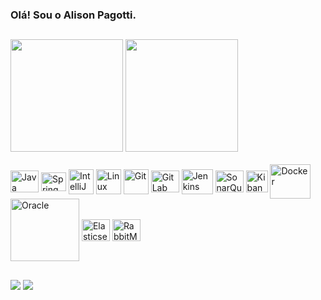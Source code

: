 ### Olá! Sou o Alison Pagotti.

##

<div>
  <a href="https://github.com/alisonpagotti"><img height="180em" src="https://github-readme-stats.vercel.app/api?username=alisonpagotti&show_icons=true&theme=dark&include_all_commits=true&count_private=true"/></a>
  <a href="https://github.com/alisonpagotti"><img height="180em" src="https://github-readme-stats.vercel.app/api/top-langs/?username=alisonpagotti&layout=compact&langs_count=1000&theme=dark"/></a>
</div>

<br>

<div style="display: inline_block">
  <a href="https://github.com/alisonpagotti"><img align="center" height="35" width="45" src="https://cdn.jsdelivr.net/gh/devicons/devicon@latest/icons/java/java-original.svg" title="Java" /></a>
  <a href="https://github.com/alisonpagotti"><img align="center" height="30" width="40" src="https://cdn.jsdelivr.net/gh/devicons/devicon/icons/spring/spring-original.svg" title="Spring" /></a>
  <a href="https://github.com/alisonpagotti"><img align="center" height="40" width="40" src="https://cdn.jsdelivr.net/gh/devicons/devicon@latest/icons/intellij/intellij-original.svg" title="IntelliJ" /></a>
  <a href="https://github.com/alisonpagotti"><img align="center" height="40" width="40" src="https://cdn.jsdelivr.net/gh/devicons/devicon@latest/icons/linux/linux-original.svg" title="Linux" /></a>
  <a href="https://github.com/alisonpagotti"><img align="center" height="40" width="40" src="https://cdn.jsdelivr.net/gh/devicons/devicon@latest/icons/git/git-original.svg" title="Git" /></a>
  <a href="https://github.com/alisonpagotti"><img align="center" height="35" width="45" src="https://cdn.jsdelivr.net/gh/devicons/devicon@latest/icons/gitlab/gitlab-original.svg" title="GitLab" /></a>
  <a href="https://github.com/alisonpagotti"><img align="center" height="40" width="50" src="https://cdn.jsdelivr.net/gh/devicons/devicon@latest/icons/jenkins/jenkins-original.svg" title="Jenkins" /></a>
  <a href="https://github.com/alisonpagotti"><img align="center" height="35" width="45" src="https://cdn.jsdelivr.net/gh/devicons/devicon@latest/icons/sonarqube/sonarqube-original.svg" title="SonarQube" /></a>
  <a href="https://github.com/alisonpagotti"><img align="center" height="35" width="35" src="https://cdn.jsdelivr.net/gh/devicons/devicon@latest/icons/kibana/kibana-original.svg" title="Kibana" /></a>
  <a href="https://github.com/alisonpagotti"><img align="center" height="55" width="65" src="https://cdn.jsdelivr.net/gh/devicons/devicon@latest/icons/docker/docker-original.svg" title="Docker" /></a>
  <a href="https://github.com/alisonpagotti"><img align="center" height="100" width="110" src="https://cdn.jsdelivr.net/gh/devicons/devicon@latest/icons/oracle/oracle-original.svg" title="Oracle" /></a>
  <a href="https://github.com/alisonpagotti"><img align="center" height="35" width="45" src="https://cdn.jsdelivr.net/gh/devicons/devicon@latest/icons/elasticsearch/elasticsearch-original.svg" title="Elasticsearch" /></a>
  <a href="https://github.com/alisonpagotti"><img align="center" height="35" width="45" src="https://cdn.jsdelivr.net/gh/devicons/devicon@latest/icons/rabbitmq/rabbitmq-original.svg" title="RabbitMq" /></a>
</div>
  
  ##
  
<div> 
  <a href = "mailto:alisonpagotti@gmail.com"><img src="https://img.shields.io/badge/Gmail-D14836?style=for-the-badge&logo=gmail&logoColor=white" target="_blank"></a>
  <a href = "https://www.linkedin.com/in/alisonpagotti/" target="_blank"><img src="https://img.shields.io/badge/LinkedIn-0077B5?style=for-the-badge&logo=linkedin&logoColor=white"></a> 
</div>

